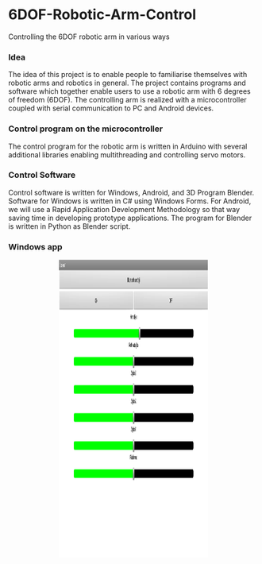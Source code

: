 # 6DOF-Robotic-Arm-Control
Controlling the 6DOF robotic arm in various ways

### Idea
The idea of this project is to enable people to familiarise themselves with robotic arms and robotics in general. The project contains programs and software which together enable users to use a robotic arm with 6 degrees of freedom (6DOF). The controlling arm is realized with a microcontroller coupled with serial communication to PC and Android devices. 

### Control program on the microcontroller
The control program for the robotic arm is written in Arduino with several additional libraries enabling multithreading and controlling servo motors.

### Control Software
Control software is written for Windows, Android, and 3D Program Blender. Software for Windows is written in C# using Windows Forms. For Android, we will use a Rapid Application Development Methodology so that way saving time in developing prototype applications.
The program for Blender is written in Python as Blender script.


### Windows app
<p align="center">
<img src="https://github.com/Hury999/Control-6DOF-Robotic-Arm/blob/main/Images/AndroidApp.png?raw=true" width="300" height="600" />
</[>


